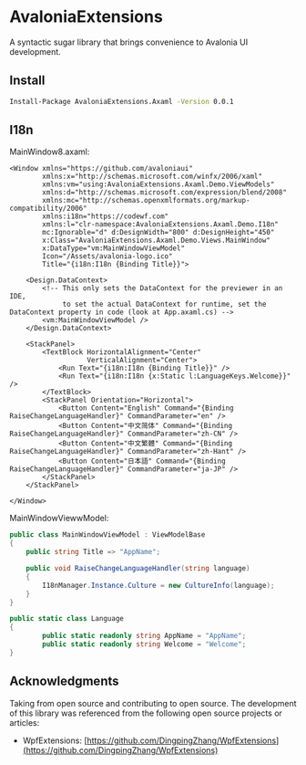 # AvaloniaExtensions  
  
A syntactic sugar library that brings convenience to Avalonia UI development.

## Install

```bash
Install-Package AvaloniaExtensions.Axaml -Version 0.0.1
```

## I18n

MainWindow8.axaml:

```axaml
<Window xmlns="https://github.com/avaloniaui"
        xmlns:x="http://schemas.microsoft.com/winfx/2006/xaml"
        xmlns:vm="using:AvaloniaExtensions.Axaml.Demo.ViewModels"
        xmlns:d="http://schemas.microsoft.com/expression/blend/2008"
        xmlns:mc="http://schemas.openxmlformats.org/markup-compatibility/2006"
        xmlns:i18n="https://codewf.com"
        xmlns:l="clr-namespace:AvaloniaExtensions.Axaml.Demo.I18n"
        mc:Ignorable="d" d:DesignWidth="800" d:DesignHeight="450"
        x:Class="AvaloniaExtensions.Axaml.Demo.Views.MainWindow"
        x:DataType="vm:MainWindowViewModel"
        Icon="/Assets/avalonia-logo.ico"
        Title="{i18n:I18n {Binding Title}}">

    <Design.DataContext>
        <!-- This only sets the DataContext for the previewer in an IDE,
             to set the actual DataContext for runtime, set the DataContext property in code (look at App.axaml.cs) -->
        <vm:MainWindowViewModel />
    </Design.DataContext>

    <StackPanel>
        <TextBlock HorizontalAlignment="Center"
                   VerticalAlignment="Center">
            <Run Text="{i18n:I18n {Binding Title}}" />
            <Run Text="{i18n:I18n {x:Static l:LanguageKeys.Welcome}}" />
        </TextBlock>
        <StackPanel Orientation="Horizontal">
            <Button Content="English" Command="{Binding RaiseChangeLanguageHandler}" CommandParameter="en" />
            <Button Content="中文简体" Command="{Binding RaiseChangeLanguageHandler}" CommandParameter="zh-CN" />
            <Button Content="中文繁體" Command="{Binding RaiseChangeLanguageHandler}" CommandParameter="zh-Hant" />
            <Button Content="日本語" Command="{Binding RaiseChangeLanguageHandler}" CommandParameter="ja-JP" />
        </StackPanel>
    </StackPanel>

</Window>
```

MainWindowViewwModel:

```csharp
public class MainWindowViewModel : ViewModelBase
{
    public string Title => "AppName";

    public void RaiseChangeLanguageHandler(string language)
    {
        I18nManager.Instance.Culture = new CultureInfo(language);
    }
}
```

```csharp
public static class Language
{
		public static readonly string AppName = "AppName";
		public static readonly string Welcome = "Welcome";
}
```
  
## Acknowledgments  
  
Taking from open source and contributing to open source. The development of this library was referenced from the following open source projects or articles:  
  
- WpfExtensions: [https://github.com/DingpingZhang/WpfExtensions](https://github.com/DingpingZhang/WpfExtensions)
